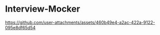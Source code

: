 # Interview-Mocker

https://github.com/user-attachments/assets/460b49e4-a2ac-422a-9122-095e8df65d54

